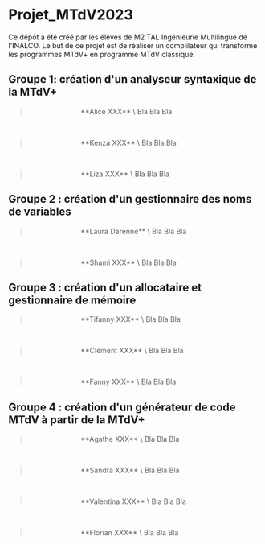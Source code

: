 # Projet_MTdV2023

Ce dépôt a été créé par les élèves de M2 TAL Ingénieurie Multilingue de l'INALCO. Le but de ce projet est de réaliser un complilateur qui transforme les programmes MTdV+ en programme MTdV classique.

## Groupe 1: création d'un analyseur syntaxique de la MTdV+

> <img src="/../pages/images/alice.png" width="100" height="1OO" />
> **Alice XXX** \
> Bla Bla Bla

<br>

> <img src="/../pages/images/kenza.jpg" width="100" height="1OO" />
> **Kenza XXX** \
> Bla Bla Bla

<br>

> <img src="/../pages/images/liza.jpg" width="100" height="1OO" />
> **Liza XXX** \
> Bla Bla Bla

## Groupe 2 : création d'un gestionnaire des noms de variables

> <img src="/../pages/images/laura.png" width="100" height="1OO" />
> **Laura Darenne** \
> Bla Bla Bla

<br>

> <img src="/../pages/images/shami.jpg" width="100" height="1OO" />
> **Shami XXX** \
> Bla Bla Bla 

## Groupe 3 : création d'un allocataire et gestionnaire de mémoire

> <img src="/../pages/images/tifanny.png" width="100" height="1OO" />
> **Tifanny XXX** \
> Bla Bla Bla

<br>

> <img src="/../pages/images/clement.jpg" width="100" height="1OO" />
> **Clément XXX** \
> Bla Bla Bla

<br>

> <img src="/../pages/images/fanny.jpg" width="100" height="1OO" />
> **Fanny XXX** \
> Bla Bla Bla

## Groupe 4 : création d'un générateur de code MTdV à partir de la MTdV+

> <img src="/../pages/images/agathe.png" width="100" height="1OO" />
> **Agathe XXX** \
> Bla Bla Bla

<br>

> <img src="/../pages/images/sandra.jpg" width="100" height="1OO" />
> **Sandra XXX** \
> Bla Bla Bla

<br>

> <img src="/../pages/images/valentina.jpg" width="100" height="1OO" />
> **Valentina XXX** \
> Bla Bla Bla

<br>

> <img src="/../pages/images/florian.jpg" width="100" height="1OO" />
> **Florian XXX** \
> Bla Bla Bla